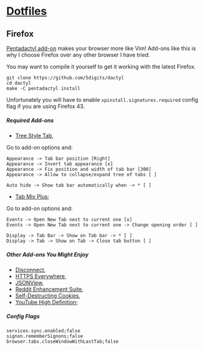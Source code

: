 # [Dotfiles](https://github.com/daGrevis/Dotfiles)

## Firefox

[Pentadactyl add-on](http://5digits.org/home) makes your browser more like Vim!
Add-ons like this is why I choose Firefox over any other browser I have tried.

You may want to compile it yourself to get it working with the latest Firefox.

    git clone https://github.com/5digits/dactyl
    cd dactyl
    make -C pentadactyl install

Unfortunately you will have to enable `xpinstall.signatures.required` config
flag if you are using Firefox 43.

##### Required Add-ons

* [Tree Style Tab](https://addons.mozilla.org/en-US/firefox/addon/tree-style-tab/),

Go to add-on options and:

~~~
Appearance -> Tab bar position [Right]
Appearance -> Invert tab appearance [x]
Appearance -> Fix position and width of tab bar [300]
Appearance -> Allow to collapse/expand tree of tabs [ ]

Auto hide -> Show tab bar automatically when -> * [ ]
~~~

* [Tab Mix Plus](https://addons.mozilla.org/en-US/firefox/addon/tab-mix-plus/);

Go to add-on options and:

~~~
Events -> Open New Tab next to current one [x]
Events -> Open New Tab next to current one -> Change opening order [ ]

Display -> Tab Bar -> Show on Tab bar -> * [ ]
Display -> Tab -> Show on Tab -> Close tab button [ ]
~~~

##### Other Add-ons You Might Enjoy

* [Disconnect](https://addons.mozilla.org/en-us/firefox/addon/disconnect/),
* [HTTPS Everywhere](https://addons.mozilla.org/en-us/firefox/addon/https-everywhere/),
* [JSONView](https://addons.mozilla.org/en-us/firefox/addon/jsonview/),
* [Reddit Enhancement Suite](https://addons.mozilla.org/en-US/firefox/addon/reddit-enhancement-suite/),
* [Self-Destructing Cookies](https://addons.mozilla.org/En-us/firefox/addon/self-destructing-cookies/),
* [YouTube High Definition](https://addons.mozilla.org/En-us/firefox/addon/youtube-high-definition/);

##### Config Flags

    services.sync.enabled;false
    signon.rememberSignons;false
    browser.tabs.closeWindowWithLastTab;false
